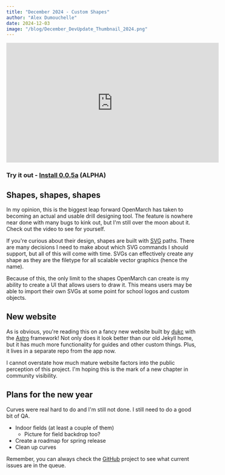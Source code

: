 ```yaml
---
title: "December 2024 - Custom Shapes"
author: "Alex Dumouchelle"
date: 2024-12-03
image: "/blog/December_DevUpdate_Thumbnail_2024.png"
---
```


<iframe width="560" height="315" src="https://www.youtube.com/embed/qGPOGtjXGF0?si=1wa5KZogAYKn3BNm" title="YouTube video player" frameborder="0" allow="accelerometer; autoplay; clipboard-write; encrypted-media; gyroscope; picture-in-picture; web-share" referrerpolicy="strict-origin-when-cross-origin" allowfullscreen></iframe>

### Try it out - [Install 0.0.5a](https://github.com/OpenMarch/OpenMarch/releases/tag/v0.0.5a) (ALPHA)

## Shapes, shapes, shapes

In my opinion, this is the biggest leap forward OpenMarch has taken to becoming an actual and usable drill designing tool.
The feature is nowhere near done with many bugs to kink out, but I'm still over the moon about it.
Check out the video to see for yourself.

If you're curious about their design, shapes are built with [SVG](https://developer.mozilla.org/en-US/docs/Web/SVG) paths.
There are many decisions I need to make about which SVG commands I should support, but all of this will come with time.
SVGs can effectively create any shape as they are the filetype for all scalable vector graphics (hence the name).

Because of this, the only limit to the shapes OpenMarch can create is my ability to create a UI that allows users to draw it.
This means users may be able to import their own SVGs at some point for school logos and custom objects.

## New website

As is obvious, you're reading this on a fancy new website built by [dukc](https://github.com/dukcc) with the [Astro](https://astro.build/) framework!
Not only does it look better than our old Jekyll home, but it has much more functionality for guides and other custom things.
Plus, it lives in a separate repo from the app now.

I cannot overstate how much mature website factors into the public perception of this project.
I'm hoping this is the mark of a new chapter in community visibility.

## Plans for the new year

Curves were real hard to do and I'm still not done.
I still need to do a good bit of QA.

- Indoor fields (at least a couple of them)
  - Picture for field backdrop too?
- Create a roadmap for spring release
- Clean up curves

Remember, you can always check the [GitHub](https://github.com/OpenMarch/OpenMarch) project to see what current issues are in the queue.

